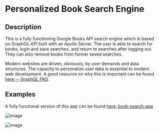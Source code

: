 # Personalized Book Search Engine

## Description

This is a fully functioning Google Books API search engine which is based on GraphQL API built with an Apollo Server. The user is able to search for books, login and save searches, and return to searches after logging out. They can also remove books from former saved searches. 

Modern websites are driven, obviously, by user demands and data structures. The capacity to personalize user data is essential to modern web development. A good resource on why this is important can be found [here -- GraphQL FAQ](https://www.apollographql.com/docs/resources/faq/). 

## Examples

A fully functional version of this app can be found [here: book-search-app](https://book-search-peter.herokuapp.com/) 

![image](https://user-images.githubusercontent.com/80119915/133670799-38bdb533-b9df-464f-a64b-ab43ee6b8749.png)

![image](https://user-images.githubusercontent.com/80119915/133670873-c4611633-a000-4403-926c-3cfcb0ca4217.png)

